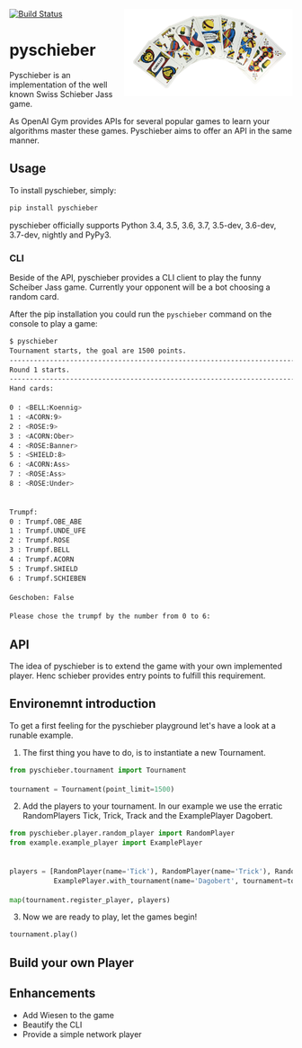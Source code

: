 [![Build Status](https://travis-ci.org/Murthy10/pyschieber.svg?branch=master)](https://travis-ci.org/Murthy10/pyschieber)
<a href="url"><img src="/docs/images/jass.png" align="right" width="300" ></a>
# pyschieber
Pyschieber is an implementation of the well known Swiss Schieber Jass game.

As OpenAI Gym provides APIs for several popular games to learn your algorithms master these games.
Pyschieber aims to offer an API in the same manner.



## Usage
To install pyschieber, simply:
```bash
pip install pyschieber

```
pyschieber officially supports Python 3.4, 3.5, 3.6, 3.7, 3.5-dev, 3.6-dev, 3.7-dev, nightly and PyPy3.

### CLI
Beside of the API, pyschieber provides a CLI client to play the funny Scheiber Jass game.
Currently your opponent will be a bot choosing a random card.

After the pip installation you could run the ```pyschieber``` command on the console to play a game:
```bash
$ pyschieber
Tournament starts, the goal are 1500 points.
--------------------------------------------------------------------------------------------------------------------------------------------------------------------------------------------------------
Round 1 starts.
--------------------------------------------------------------------------------------------------------------------------------------------------------------------------------------------------------
Hand cards: 

0 : <BELL:Koennig>
1 : <ACORN:9>
2 : <ROSE:9>
3 : <ACORN:Ober>
4 : <ROSE:Banner>
5 : <SHIELD:8>
6 : <ACORN:Ass>
7 : <ROSE:Ass>
8 : <ROSE:Under>


Trumpf:
0 : Trumpf.OBE_ABE
1 : Trumpf.UNDE_UFE
2 : Trumpf.ROSE
3 : Trumpf.BELL
4 : Trumpf.ACORN
5 : Trumpf.SHIELD
6 : Trumpf.SCHIEBEN

Geschoben: False

Please chose the trumpf by the number from 0 to 6: 
```

## API
The idea of pyschieber is to extend the game with your own implemented player.
Henc schieber provides entry points to fulfill this requirement.

## Environemnt introduction
To get a first feeling for the pyschieber playground let's have a look at a runable example.


1. The first thing you have to do, is to instantiate a new Tournament.
```python
from pyschieber.tournament import Tournament  

tournament = Tournament(point_limit=1500)
```

2. Add the players to your tournament. In our example we use the erratic RandomPlayers Tick, Trick, Track and the ExamplePlayer Dagobert.
```python
from pyschieber.player.random_player import RandomPlayer
from example.example_player import ExamplePlayer


players = [RandomPlayer(name='Tick'), RandomPlayer(name='Trick'), RandomPlayer(name='Track'),
           ExamplePlayer.with_tournament(name='Dagobert', tournament=tournament)]

map(tournament.register_player, players)
```

3. Now we are ready to play, let the games begin!
```python
tournament.play()
```

## Build your own Player



## Enhancements
* Add Wiesen to the game
* Beautify the CLI
* Provide a simple network player